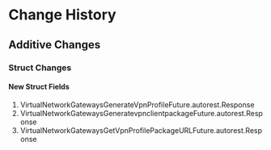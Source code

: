 # Change History

## Additive Changes

### Struct Changes

#### New Struct Fields

1. VirtualNetworkGatewaysGenerateVpnProfileFuture.autorest.Response
1. VirtualNetworkGatewaysGeneratevpnclientpackageFuture.autorest.Response
1. VirtualNetworkGatewaysGetVpnProfilePackageURLFuture.autorest.Response
